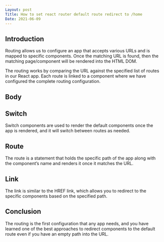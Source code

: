 ```yaml
---
Layout: post
Title: How to set react router default route redirect to /home
Date: 2021-06-09
---
```


## Introduction

Routing allows us to configure an app that accepts various URLs and is mapped to specific components. Once the matching URL is found, then the matching page/component will be rendered into the HTML DOM.

The routing works by comparing the URL against the specified list of routes in our React app. Each route is linked to a <Route> component where we have configured the complete routing configuration.

## Body

## Switch

Switch components are used to render the default components once the app is rendered, and it will switch between routes as needed.

## Route

The route is a statement that holds the specific path of the app along with the component’s name and renders it once it matches the URL.

## Link

The link is similar to the HREF link, which allows you to redirect to the specific components based on the specified path.

## Conclusion

The routing is the first configuration that any app needs, and you have learned one of the best approaches to redirect components to the default route even if you have an empty path into the URL.
